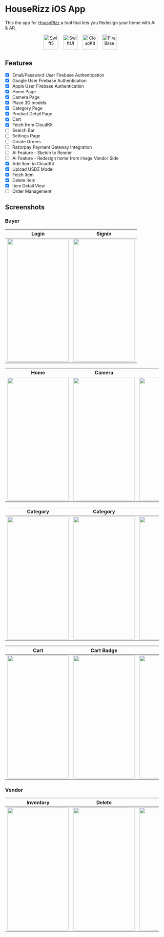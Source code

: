 # HouseRizz iOS App

This the app for [HouseRizz](https://houserizz-com.vercel.app) a tool that lets you Redesign your home with  AI & AR. 

<p align="center">
    <img src="https://developer.apple.com/assets/elements/icons/swift/swift-96x96_2x.png" alt="Swift5" width="48" height="48">&nbsp;&nbsp;&nbsp;
    <img src="https://developer.apple.com/assets/elements/icons/swiftui/swiftui-96x96_2x.png" alt="SwiftUI" width="48" height="48">&nbsp;&nbsp;&nbsp;
    <img src="https://encrypted-tbn0.gstatic.com/images?q=tbn:ANd9GcSBWdYpQbTI7_Bx47XFXEjy7vY9WH-ezfh9ame3oVL3Nw&s" alt="CloudKit" width="48" height="48">&nbsp;&nbsp;&nbsp;
    <img src="https://res.cloudinary.com/startup-grind/image/upload/c_fill,dpr_2.0,f_auto,g_center,h_1080,q_100,w_1080/v1/gcs/platform-data-dsc/events/firebase_logo-1.png" alt="FireBase" width="48" height="48">&nbsp;&nbsp;&nbsp;
</p>

## Features

- [x]  Email/Password User Firebase Authentication
- [x]  Google User Firebase Authentication
- [x]  Apple User Firebase Authentication
- [x]  Home Page
- [x]  Camera Page
- [x]  Place 3D models
- [x]  Category Page
- [x]  Product Detail Page
- [x]  Cart
- [x]  Fetch from CloudKit
- [ ]  Search Bar
- [ ]  Settings Page
- [ ]  Create Orders
- [ ]  Razorpay Payment Gateway Integration
- [ ]  AI Feature - Sketch to Render
- [ ]  AI Feature - Redesign home from image
Vendor Side
- [x]  Add Item to CloudKit
- [x]  Upload USDZ Model
- [x]  Fetch Item
- [x]  Delete Item
- [x]  Item Detail View
- [ ]  Order Management

## Screenshots

### Buyer

| Login | Signin |
|---|---|
| <img src="https://github.com/krishmittal21/HouseRizz-iOS/blob/main/ScreenShots/login.png" width="200" height="400"> | <img src="https://github.com/krishmittal21/HouseRizz-iOS/blob/main/ScreenShots/signin.png" width="200" height="400"> |

| Home | Camera | Model |
|---|---|---|
| <img src="https://github.com/krishmittal21/HouseRizz-iOS/blob/main/ScreenShots/home.png" width="200" height="400"> | <img src="https://github.com/krishmittal21/HouseRizz-iOS/blob/main/ScreenShots/camera.png" width="200" height="400"> | <img src="https://github.com/krishmittal21/HouseRizz-iOS/blob/main/ScreenShots/camera2.png" width="200" height="400"> |

| Category | Category | Product |
|---|---|---|
| <img src="https://github.com/krishmittal21/HouseRizz-iOS/blob/main/ScreenShots/category.png" width="200" height="400"> | <img src="https://github.com/krishmittal21/HouseRizz-iOS/blob/main/ScreenShots/sofa.png" width="200" height="400"> | <img src="https://github.com/krishmittal21/HouseRizz-iOS/blob/main/ScreenShots/details.png" width="200" height="400"> |

| Cart | Cart Badge | Settings |
|---|---|---|
| <img src="https://github.com/krishmittal21/HouseRizz-iOS/blob/main/ScreenShots/cart.png" width="200" height="400"> | <img src="https://github.com/krishmittal21/HouseRizz-iOS/blob/main/ScreenShots/cart-badge.png" width="200" height="400"> | <img src="https://github.com/krishmittal21/HouseRizz-iOS/blob/main/ScreenShots/settings.png" width="200" height="400"> |

### Vendor

| Inventory | Delete | Add | Add Product |
|---|---|---|---|
| <img src="https://github.com/krishmittal21/HouseRizz-Seller/blob/main/Screenshots/inventory.png" width="200" height="400"> | <img src="https://github.com/krishmittal21/HouseRizz-Seller/blob/main/Screenshots/delete.png" width="200" height="400"> | <img src="https://github.com/krishmittal21/HouseRizz-Seller/blob/main/Screenshots/add.png" width="200" height="400"> | <img src="https://github.com/krishmittal21/HouseRizz-Seller/blob/main/Screenshots/addp.png" width="200" height="400"> | 
